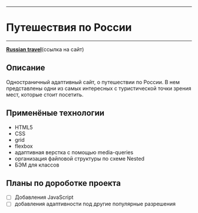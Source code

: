 -----

# Путешествия по России

-----

[**Russian travel**](https://heikkeb.github.io/russian-travel/)(ссылка на сайт)


## Описание
Одностраничный адаптивный сайт, о путешествии по России. В нем представлены одни из самых интересных с туристической точки зрения мест, которые стоит посетить.


## Применёные технологии
* HTML5
* CSS
* grid
* flexbox
* адаптивная верстка с помощью media-queries
* организация файловой структуры по схеме Nested
* БЭМ для классов


## Планы по дороботке проекта
- [ ] Добавления JavaScript
- [ ] добавления адаптивности под другие популярные разрешения
